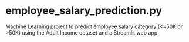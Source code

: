 # employee_salary_prediction.py
Machine Learning project to predict employee salary category (&lt;=50K or >50K) using the Adult Income dataset and a Streamlit web app.
